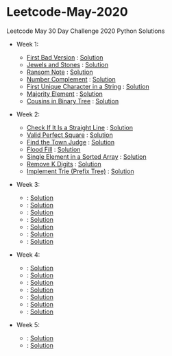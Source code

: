 # Leetcode-May-2020
Leetcode May 30 Day Challenge 2020 Python Solutions
- Week 1:
  - [First Bad Version](https://leetcode.com/explore/featured/card/may-leetcoding-challenge/534/week-1-may-1st-may-7th/3316/) : [Solution](Week_1/firstbadversion.py)
  - [Jewels and Stones](https://leetcode.com/explore/featured/card/may-leetcoding-challenge/534/week-1-may-1st-may-7th/3317/) : [Solution](Week_1/jewelsandstones.py)
  - [Ransom Note](https://leetcode.com/explore/challenge/card/may-leetcoding-challenge/534/week-1-may-1st-may-7th/3318/) : [Solution](Week_1/ransomnote.py)
  - [Number Complement](https://leetcode.com/explore/challenge/card/may-leetcoding-challenge/534/week-1-may-1st-may-7th/3319/) : [Solution](Week_1/NumComplement.py)
  - [First Unique Character in a String](https://leetcode.com/explore/challenge/card/may-leetcoding-challenge/534/week-1-may-1st-may-7th/3320/) : [Solution](Week_1/firstUniqueChar.py)
  - [Majority Element](https://leetcode.com/explore/challenge/card/may-leetcoding-challenge/534/week-1-may-1st-may-7th/3321/) : [Solution](Week_1/majorityelement.py)
  - [Cousins in Binary Tree](https://leetcode.com/explore/challenge/card/may-leetcoding-challenge/534/week-1-may-1st-may-7th/3322/) : [Solution](Week_1/CousinsBinaryTree.py)

- Week 2:
  - [Check If It Is a Straight Line](https://leetcode.com/explore/challenge/card/may-leetcoding-challenge/535/week-2-may-8th-may-14th/3323/) : [Solution](Week_2/StraightLine.py)
  - [Valid Perfect Square](https://leetcode.com/explore/featured/card/may-leetcoding-challenge/535/week-2-may-8th-may-14th/3324/) : [Solution](Week_2/ValidPerfectSquare.py)
  - [Find the Town Judge](https://leetcode.com/explore/challenge/card/may-leetcoding-challenge/535/week-2-may-8th-may-14th/3325/) : [Solution](Week_2/TownJudge.py)
  - [Flood Fill](https://leetcode.com/explore/challenge/card/may-leetcoding-challenge/535/week-2-may-8th-may-14th/3326/) : [Solution](Week_2/FloodFill.py)
  - [Single Element in a Sorted Array](https://leetcode.com/explore/featured/card/may-leetcoding-challenge/535/week-2-may-8th-may-14th/3327/) : [Solution](Week_2/singleelemsorted.py)
  - [Remove K Digits](https://leetcode.com/explore/featured/card/may-leetcoding-challenge/535/week-2-may-8th-may-14th/3328/) : [Solution](Week_2/removeKDigits.py)
  - [Implement Trie (Prefix Tree)](https://leetcode.com/explore/challenge/card/may-leetcoding-challenge/535/week-2-may-8th-may-14th/3329/) : [Solution](Week_2/Trie.py)

- Week 3:
  - []() : [Solution](Week_3/)
  - []() : [Solution](Week_3/)
  - []() : [Solution](Week_3/)
  - []() : [Solution](Week_3/)
  - []() : [Solution](Week_3/)
  - []() : [Solution](Week_3/)
  - []() : [Solution](Week_3/)

- Week 4:
  - []() : [Solution](Week_4/)
  - []() : [Solution](Week_4/)
  - []() : [Solution](Week_4/)
  - []() : [Solution](Week_4/)
  - []() : [Solution](Week_4/)
  - []() : [Solution](Week_4/)
  - []() : [Solution](Week_4/)  

- Week 5:
  - []() : [Solution](Week_5/)
  - []() : [Solution](Week_5/)
